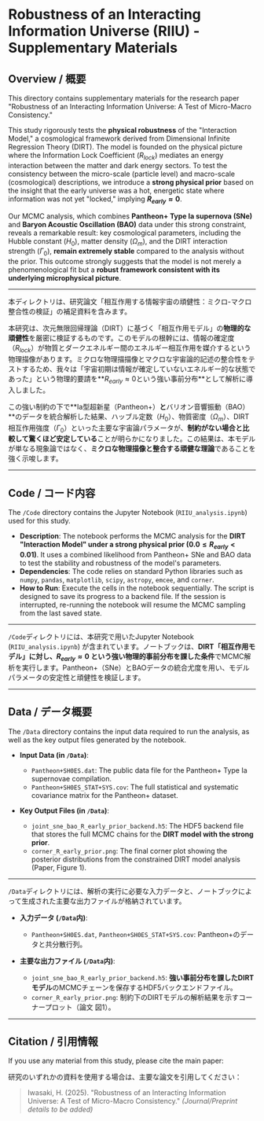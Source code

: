 # Robustness of an Interacting Information Universe (RIIU) - Supplementary Materials

## Overview / 概要

This directory contains supplementary materials for the research paper "Robustness of an Interacting Information Universe: A Test of Micro-Macro Consistency."

This study rigorously tests the **physical robustness** of the "Interaction Model," a cosmological framework derived from Dimensional Infinite Regression Theory (DIRT). The model is founded on the physical picture where the Information Lock Coefficient ($R_{lock}$) mediates an energy interaction between the matter and dark energy sectors. To test the consistency between the micro-scale (particle level) and macro-scale (cosmological) descriptions, we introduce a **strong physical prior** based on the insight that the early universe was a hot, energetic state where information was not yet "locked," implying **$R_{early} \approx 0$**.

Our MCMC analysis, which combines **Pantheon+ Type Ia supernova (SNe)** and **Baryon Acoustic Oscillation (BAO)** data under this strong constraint, reveals a remarkable result: key cosmological parameters, including the Hubble constant ($H_0$), matter density ($\Omega_m$), and the DIRT interaction strength ($\Gamma_0$), **remain extremely stable** compared to the analysis without the prior. This outcome strongly suggests that the model is not merely a phenomenological fit but a **robust framework consistent with its underlying microphysical picture**.

---
本ディレクトリは、研究論文「相互作用する情報宇宙の頑健性：ミクロ-マクロ整合性の検証」の補足資料を含みます。

本研究は、次元無限回帰理論（DIRT）に基づく「相互作用モデル」の**物理的な頑健性**を厳密に検証するものです。このモデルの根幹には、情報の確定度（$R_{lock}$）が物質とダークエネルギー間のエネルギー相互作用を媒介するという物理描像があります。ミクロな物理描描像とマクロな宇宙論的記述の整合性をテストするため、我々は「宇宙初期は情報が確定していないエネルギー的な状態であった」という物理的要請を**$R_{early} \approx 0$という強い事前分布**として解析に導入しました。

この強い制約の下で**Ia型超新星（Pantheon+）**と**バリオン音響振動（BAO）**のデータを統合解析した結果、ハッブル定数（$H_0$）、物質密度（$\Omega_m$）、DIRT相互作用強度（$\Gamma_0$）といった主要な宇宙論パラメータが、**制約がない場合と比較して驚くほど安定している**ことが明らかになりました。この結果は、本モデルが単なる現象論ではなく、**ミクロな物理描像と整合する頑健な理論**であることを強く示唆します。

---

## Code / コード内容

The `/Code` directory contains the Jupyter Notebook (`RIIU_analysis.ipynb`) used for this study.

* **Description**: The notebook performs the MCMC analysis for the **DIRT "Interaction Model" under a strong physical prior ($0.0 \le R_{early} < 0.01$)**. It uses a combined likelihood from Pantheon+ SNe and BAO data to test the stability and robustness of the model's parameters.
* **Dependencies**: The code relies on standard Python libraries such as `numpy`, `pandas`, `matplotlib`, `scipy`, `astropy`, `emcee`, and `corner`.
* **How to Run**: Execute the cells in the notebook sequentially. The script is designed to save its progress to a backend file. If the session is interrupted, re-running the notebook will resume the MCMC sampling from the last saved state.

---
`/Code`ディレクトリには、本研究で用いたJupyter Notebook (`RIIU_analysis.ipynb`) が含まれています。ノートブックは、**DIRT「相互作用モデル」に対し、$R_{early} \approx 0$ という強い物理的事前分布を課した条件**でMCMC解析を実行します。Pantheon+（SNe）とBAOデータの統合尤度を用い、モデルパラメータの安定性と頑健性を検証します。

---

## Data / データ概要

The `/Data` directory contains the input data required to run the analysis, as well as the key output files generated by the notebook.

* **Input Data (in `/Data`)**:
    * `Pantheon+SH0ES.dat`: The public data file for the Pantheon+ Type Ia supernovae compilation.
    * `Pantheon+SH0ES_STAT+SYS.cov`: The full statistical and systematic covariance matrix for the Pantheon+ dataset.

* **Key Output Files (in `/Data`)**:
    * `joint_sne_bao_R_early_prior_backend.h5`: The HDF5 backend file that stores the full MCMC chains for the **DIRT model with the strong prior**.
    * `corner_R_early_prior.png`: The final corner plot showing the posterior distributions from the constrained DIRT model analysis (Paper, Figure 1).

---
`/Data`ディレクトリには、解析の実行に必要な入力データと、ノートブックによって生成された主要な出力ファイルが格納されています。

* **入力データ (`/Data`内)**:
    * `Pantheon+SH0ES.dat`, `Pantheon+SH0ES_STAT+SYS.cov`: Pantheon+のデータと共分散行列。

* **主要な出力ファイル (`/Data`内)**:
    * `joint_sne_bao_R_early_prior_backend.h5`: **強い事前分布を課したDIRTモデル**のMCMCチェーンを保存するHDF5バックエンドファイル。
    * `corner_R_early_prior.png`: 制約下のDIRTモデルの解析結果を示すコーナープロット（論文 図1）。

---

## Citation / 引用情報

If you use any material from this study, please cite the main paper:

研究のいずれかの資料を使用する場合は、主要な論文を引用してください：

> Iwasaki, H. (2025). "Robustness of an Interacting Information Universe: A Test of Micro-Macro Consistency." *(Journal/Preprint details to be added)*